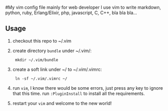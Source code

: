 #My vim config file mainly for web developer
I use vim to write markdown, python, ruby, Erlang/Elixir, php, javascript, C, C++, bla bla bla...

## Usage
1. checkout this repo to ~/.vim
2. create directory `bundle` under ~/.vim/:

        mkdir ~/.vim/bundle
3. create a soft link under ~/ to ~/.vim/.vimrc:

        ln -sf ~/.vim/.vimrc ~/
4. run `vim`, I know there would be some errors, just press any key to ignore that this time. 
run `:PluginInstall` to install all the requirements.
5. restart your `vim` and welcome to the new world!
